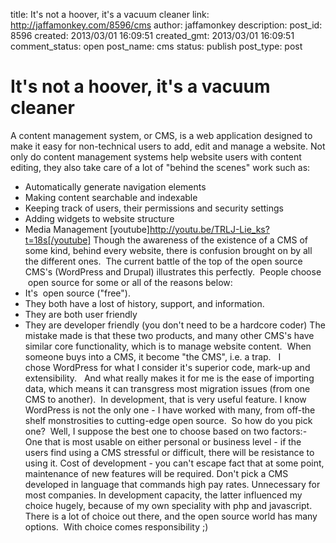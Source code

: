 title: It's not a hoover, it's a vacuum cleaner
link: http://jaffamonkey.com/8596/cms
author: jaffamonkey
description: 
post_id: 8596
created: 2013/03/01 16:09:51
created_gmt: 2013/03/01 16:09:51
comment_status: open
post_name: cms
status: publish
post_type: post

# It's not a hoover, it's a vacuum cleaner

A content management system, or CMS, is a web application designed to make it easy for non-technical users to add, edit and manage a website. Not only do content management systems help website users with content editing, they also take care of a lot of "behind the scenes" work such as: 

  * Automatically generate navigation elements
  * Making content searchable and indexable
  * Keeping track of users, their permissions and security settings
  * Adding widgets to website structure
  * Media Management
[youtube]http://youtu.be/TRLJ-Lie_ks?t=18s[/youtube] Though the awareness of the existence of a CMS of some kind, behind every website, there is confusion brought on by all the different ones.  The current battle of the top of the open source CMS's (WordPress and Drupal) illustrates this perfectly.  People choose  open source for some or all of the reasons below: 
  * It's  open source ("free").
  * They both have a lost of history, support, and information.
  * They are both user friendly
  * They are developer friendly (you don't need to be a hardcore coder)
The mistake made is that these two products, and many other CMS's have similar core functionality, which is to manage website content.  When someone buys into a CMS, it become "the CMS", i.e. a trap.   I chose WordPress for what I consider it's superior code, mark-up and extensibility.   And what really makes it for me is the ease of importing data, which means it can transgress most migration issues (from one CMS to another).  In development, that is very useful feature. I know WordPress is not the only one - I have worked with many, from off-the shelf monstrosities to cutting-edge open source.  So how do you pick one?  Well, I suppose the best one to choose based on two factors:- One that is most usable on either personal or business level - if the users find using a CMS stressful or difficult, there will be resistance to using it. Cost of development - you can't escape fact that at some point, maintenance of new features will be required. Don't pick a CMS developed in language that commands high pay rates. Unnecessary for most companies. In development capacity, the latter influenced my choice hugely, because of my own speciality with php and javascript. There is a lot of choice out there, and the open source world has many options.  With choice comes responsibility ;)